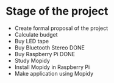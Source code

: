 # Stage of the project

- Create formal proposal of the project
- Calculate budget
- Buy LED tape
- Buy Bluetooth Stereo DONE
- Buy Raspberry Pi DONE
- Study Mopidy 
- Install Mopidy in Raspberry Pi
- Make application using Mopidy 

